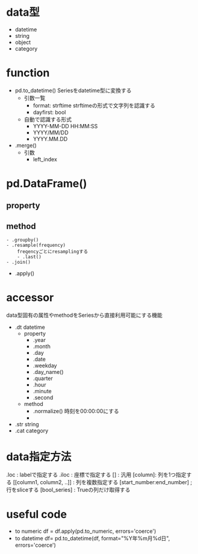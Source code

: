 # data型
- datetime
- string
- object
- category
# function
- pd.to_datetime()
    Seriesをdatetime型に変換する
    - 引数一覧
        - format: strftime
            strftimeの形式で文字列を認識する
        - dayfirst: bool
    - 自動で認識する形式
        - YYYY-MM-DD HH:MM:SS
        - YYYY/MM/DD
        - YYYY.MM.DD
- .merge()
    - 引数
        - left_index
# pd.DataFrame()
## property
## method
    - .groupby()
    - .resample(frequency)
        freqencyごとにresamplingする
        - .last()
    - .join()
- .apply()
# accessor
data型固有の属性やmethodをSeriesから直接利用可能にする機能
- .dt
    datetime
    - property
        - .year
        - .month
        - .day
        - .date
        - .weekday
        - .day_name()
        - .quarter
        - .hour
        - .minute
        - .second
    - method
        - .normalize()
            時刻を00:00:00にする
        - 
- .str
    string
- .cat
    category 
# data指定方法
.loc : labelで指定する
.iloc : 座標で指定する
[] : 汎用
    [column]: 列を1つ指定する
    [[column1, column2, ..]] : 列を複数指定する
    [start_number:end_number] ; 行をsliceする
    [bool_series] : Trueの列だけ取得する 
# useful code
- to numeric
    df = df.apply(pd.to_numeric, errors='coerce')
- to datetime
    df= pd.to_datetime(df, format="%Y年%m月%d日", errors='coerce')